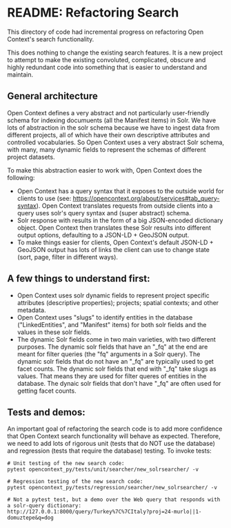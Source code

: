 # README: Refactoring Search

This directory of code had incremental progress on refactoring Open Context's search functionality.

This does nothing to change the existing search features. It is a new project to attempt to make the 
existing convoluted, complicated, obscure and highly redundant code into something that is easier to 
understand and maintain.

## General architecture
Open Context defines a very abstract and not particularly user-friendly schema for indexing documuents
(all the Manifest items) in Solr. We have lots of abstraction in the solr schema because we have to
ingest data from different projects, all of which have their own descriptive attributes and controlled
vocabularies. So Open Context uses a very abstract Solr schema, with many, many dynamic fields to
represent the schemas of different project datasets.

To make this abstraction easier to work with, Open Context does the following:

- Open Context has a query syntax that it exposes to the outside world for clients to use 
(see: https://opencontext.org/about/services#tab_query-syntax). Open Context translates requests from
outside clients into a query uses solr's query syntax and (super abstract) schema.
- Solr response with results in the form of a big JSON-encoded dictionary object. Open Context then
translates these Solr results into different output options, defaulting to a JSON-LD + GeoJSON 
output. 
- To make things easier for clients, Open Context's default JSON-LD + GeoJSON output has lots of links
the client can use to change state (sort, page, filter in different ways).



## A few things to understand first:

- Open Context uses solr dynamic fields to represent project specific attributes
(descriptive properties); projects; spatial contexts; and other metadata.
- Open Context uses "slugs" to identify entities in the database ("LinkedEntities", and
"Manifest" items) for both solr fields and the values in these solr fields.
- The dynamic Solr fields come in two main varieties, with two different purposes. The 
dynamic solr fields that have an "_fq" at the end are meant for filter queries (the "fq"
arguments in a Solr query). The dynamic solr fields that do not have an "_fq" are typically 
used to get facet counts. The dynamic solr fields that end with "_fq" take slugs as values. 
That means they are used for filter queres of entities in the database. The dynaic solr 
fields that don't have "_fq" are often used for getting facet counts. 



## Tests and demos:

An important goal of refactoring the search code is to add more confidence that Open Context search
functionality will behave as expected. Therefore, we need to add lots of rigorous unit (tests that
do NOT use the database) and regression (tests that require the database) testing. To invoke tests:

```
# Unit testing of the new search code:
pytest opencontext_py/tests/unit/searcher/new_solrsearcher/ -v

# Regression testing of the new search code:
pytest opencontext_py/tests/regression/searcher/new_solrsearcher/ -v

# Not a pytest test, but a demo over the Web query that responds with a solr-query dictionary:
http://127.0.0.1:8000/query/Turkey%7C%7CItaly?proj=24-murlo||1-domuztepe&q=dog

```



